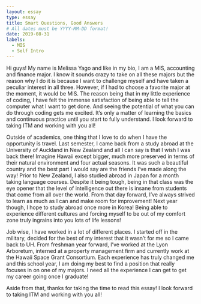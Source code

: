 ```yaml
---
layout: essay
type: essay
title: Smart Questions, Good Answers
# All dates must be YYYY-MM-DD format!
date: 2019-08-31
labels:
  - MIS
  - Self Intro
---
```


Hi guys! My name is Melissa Yago and like in my bio, I am a MIS, accounting and finance major. I know it sounds crazy to take on all these majors but the reason why I do it is because I want to challenge myself and have taken a peculiar interest in all three. However, if I had to choose a favorite major at the moment, it would be MIS. The reason being that in my little experience of coding, I have felt the immense satisfaction of being able to tell the computer what I want to get done. And seeing the potential of what you can do through coding gets me excited. It’s only a matter of learning the basics and continuous practice until you start to fully understand. I look forward to taking ITM and working with you all!

Outside of academics, one thing that I love to do when I have the opportunity is travel. Last semester, I came back from a study abroad at the University of Auckland in New Zealand and all I can say is that I wish I was back there! Imagine Hawaii except bigger, much more preserved in terms of their natural environment and four actual seasons. It was such a beautiful country and the best part I would say are the friends I’ve made along the way! Prior to New Zealand, I also studied abroad in Japan for a month taking language courses. Despite it being tough, being in that class was the eye opener that the level of intelligence out there is insane from students that come from all over the world. From that day forward, I’ve always strived to learn as much as I can and make room for improvement! Next year though, I hope to study abroad once more in Korea! Being able to experience different cultures and forcing myself to be out of my comfort zone truly ingrains into you lots of life lessons!

Job wise, I have worked in a lot of different places. I started off in the military, decided for the best of my interest that it wasn’t for me so I came back to UH. From freshman year forward, I’ve worked at the Lyon Arboretum, interned at a property management firm and currently work at the Hawaii Space Grant Consortium. Each experience has truly changed me and this school year, I am doing my best to find a position that really focuses in on one of my majors. I need all the experience I can get to get my career going once I graduate!    

Aside from that, thanks for taking the time to read this essay! I look forward to taking ITM and working with you all! 



